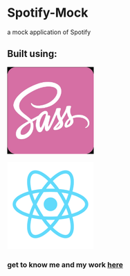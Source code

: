 # Spotify-Mock
a mock application of Spotify

## Built using:
<pre>
<img src="spotify-mock/public/img/sass-logo.jpg" width="200">

<img src="spotify-mock/public/img/react-logo.png" width="200">
</pre>


### get to know me and my work [here](https://www.brandonsaravia.com/)